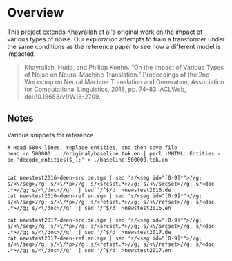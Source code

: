# Overview

This project extends Khayrallah et al's original work on the impact of various types of noise.  Our exploration attempts to train a transformer under the same conditions as the reference paper to see how a different model is impacted.

> Khayrallah, Huda, and Philipp Koehn. “On the Impact of Various Types of Noise on Neural Machine Translation.” Proceedings of the 2nd Workshop on Neural Machine Translation and Generation, Association for Computational Linguistics, 2018, pp. 74–83. ACLWeb, doi:10.18653/v1/W18-2709.


## Notes

Various snippets for reference

```
# Head 500k lines, replace entities, and then save file
head -n 500000  ../original/baseline.tok.en | perl -MHTML::Entities -pe 'decode_entities($_);' > ./baseline.500000.tok.en


cat newstest2016-deen-src.de.sgm | sed 's/<seg id="[0-9]*">//g; s/<\/seg>//g; s/<\/*p>//g; s/<srcset.*>//g; s/<\/srcset>//g; s/<doc .*>//g; s/<\/doc>//g'  | sed '/^$/d' >newstest2016.de
cat newstest2016-deen-ref.en.sgm | sed 's/<seg id="[0-9]*">//g; s/<\/seg>//g; s/<\/*p>//g; s/<refset.*>//g; s/<\/refset>//g; s/<doc .*>//g; s/<\/doc>//g'  | sed '/^$/d' >newstest2016.en

cat newstest2017-deen-src.de.sgm | sed 's/<seg id="[0-9]*">//g; s/<\/seg>//g; s/<\/*p>//g; s/<srcset.*>//g; s/<\/srcset>//g; s/<doc .*>//g; s/<\/doc>//g'  | sed '/^$/d' >newstest2017.de
cat newstest2017-deen-ref.en.sgm | sed 's/<seg id="[0-9]*">//g; s/<\/seg>//g; s/<\/*p>//g; s/<refset.*>//g; s/<\/refset>//g; s/<doc .*>//g; s/<\/doc>//g'  | sed '/^$/d' >newstest2017.en


```